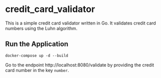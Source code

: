 # credit_card_validator

This is a simple credit card validator written in Go. It validates credit card numbers using the Luhn algorithm.

## Run the Application

```docker-compose up -d --build```

Go to the endpoint http://localhost:8080/validate by providing the credit card number in the key `number`.
